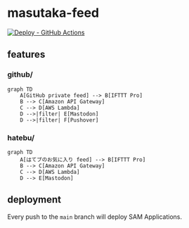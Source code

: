 # masutaka-feed

[![Deploy - GitHub Actions](https://github.com/masutaka/masutaka-feed/actions/workflows/deploy.yml/badge.svg?branch=main)][deploy]

[deploy]: https://github.com/masutaka/masutaka-feed/actions/workflows/deploy.yml?query=branch%3Amain

## features

### github/

```mermaid
graph TD
    A[GitHub private feed] --> B[IFTTT Pro]
    B --> C[Amazon API Gateway]
    C --> D[AWS Lambda]
    D -->|filter| E[Mastodon]
    D -->|filter| F[Pushover]
```

### hatebu/

```mermaid
graph TD
    A[はてブのお気に入り feed] --> B[IFTTT Pro]
    B --> C[Amazon API Gateway]
    C --> D[AWS Lambda]
    D --> E[Mastodon]
```

## deployment

Every push to the `main` branch will deploy SAM Applications.
